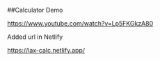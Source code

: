 ##Calculator Demo

https://www.youtube.com/watch?v=Lp5FKGkzA80


Added url in Netlify 

https://lax-calc.netlify.app/
